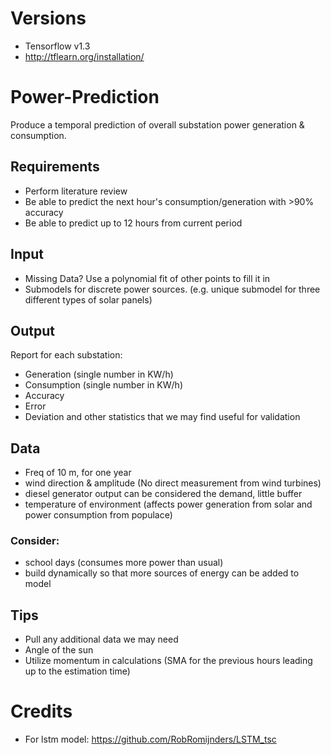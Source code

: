 # Versions
* Tensorflow v1.3
* http://tflearn.org/installation/
# Power-Prediction
Produce a temporal prediction of overall substation power generation & consumption.


## Requirements
  * Perform literature review
  * Be able to predict the next hour's consumption/generation with >90% accuracy
  * Be able to predict up to 12 hours from current period

## Input
  * Missing Data? Use a polynomial fit of other points to fill it in
  * Submodels for discrete power sources. (e.g. unique submodel for three different types of solar panels)

## Output
Report for each substation:
  * Generation (single number in KW/h)
  * Consumption (single number in KW/h)
  * Accuracy
  * Error
  * Deviation and other statistics that we may find useful for validation

## Data 
 * Freq of 10 m, for one year 
 * wind direction & amplitude (No direct measurement from wind turbines) 
 * diesel generator output can be considered the demand, little buffer
 * temperature of environment (affects power generation from solar and power consumption from populace)
 
 
 ### Consider:
   * school days (consumes more power than usual) 
   * build dynamically so that more sources of energy can be added to model 
 
 
## Tips
  * Pull any additional data we may need
  * Angle of the sun
  * Utilize momentum in calculations (SMA for the previous hours leading up to the estimation time)

# Credits
* For lstm model: https://github.com/RobRomijnders/LSTM_tsc

